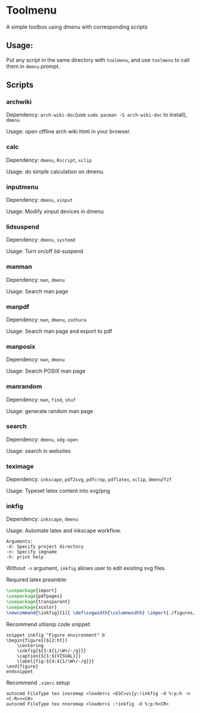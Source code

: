 # Toolmenu

A simple toolbox using dmenu with corresponding scripts

## Usage:

Put any script in the same directory with `toolmenu`, and use `toolmenu` to call them in `dmenu` prompt.

## Scripts
### archwiki

Dependency: `arch-wiki-doc`(use `sudo pacman -S arch-wiki-doc` to install), `dmenu`

Usage: open offline arch wiki html in your browser.

### calc

Dependency: `dmenu`, `Rscript`, `xclip`

Usage: do simple calculation on dmenu.

### inputmenu

Dependency: `dmenu`, `xinput`

Usage: Modify xinput devices in dmenu

### lidsuspend

Dependency: `dmenu`, `systemd`

Usage: Turn on/off lid-suspend

### manman

Dependency: `man`, `dmenu`

Usage: Search man page

### manpdf

Dependency: `man`, `dmenu`, `zathura`

Usage: Search man page and export to pdf

### manposix

Dependency: `man`, `dmenu`

Usage: Search POSIX man page

### manrandom

Dependency: `man`, `find`, `shuf`

Usage: generate random man page

### search

Dependency: `dmenu`, `xdg-open`

Usage: search in websites

### teximage

Dependency: `inkscape`, `pdf2svg`, `pdfcrop`, `pdflatex`, `xclip`, `dmenu`/`fzf`

Usage: Typeset latex content into svg/png

### inkfig

Dependency: `inkscape`, `dmenu`

Usage: Automate latex and inkscape workflow.

```
Arguments:
-d: Specify project directory
-n: Specify imgname
-h: print help
```

Without `-n` argument, `inkfig` allows user to edit existing svg files.

Required latex preamble:

```tex
\usepackage{import}
\usepackage{pdfpages}
\usepackage{transparent}
\usepackage{xcolor}
\newcommand{\inkfig}[1]{ \def\svgwidth{\columnwidth} \import{./figures/}{#1.pdf_tex} }
```

Recommend ultisnip code snippet:

```
snippet inkfig "Figure environment" b
\begin{figure}[${2:ht}]
	\centering
	\inkfig{${3:${1/\W+/-/g}}}
	\caption{${1:${VISUAL}}}
	\label{fig:${4:${1/\W+/-/g}}}
\end{figure}
endsnippet
```

Recommend `.vimrc` setup

```vimL
autocmd FileType tex inoremap <leader>i <ESC>vi{y:!inkfig -d %:p:h -n <C-R>+<CR>
autocmd FileType tex nnoremap <leader>i :!inkfig -d %:p:h<CR>
```

